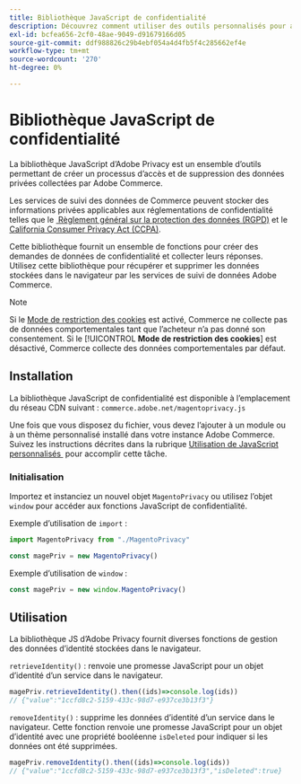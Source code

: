 ```yaml
---
title: Bibliothèque JavaScript de confidentialité
description: Découvrez comment utiliser des outils personnalisés pour accéder aux informations personnelles des clients collectées par Adobe Commerce et les supprimer.
exl-id: bcfea656-2cf0-48ae-9049-d91679166d05
source-git-commit: ddf988826c29b4ebf054a4d4fb5f4c285662ef4e
workflow-type: tm+mt
source-wordcount: '270'
ht-degree: 0%

---
```


<!-- TODO: Remove this topic and redirect to the adobe-privacy-javascript-library.md when the Adobe privacy library has been integrated with Commerce. -->

# Bibliothèque JavaScript de confidentialité

La bibliothèque JavaScript d’Adobe Privacy est un ensemble d’outils permettant de créer un processus d’accès et de suppression des données privées collectées par Adobe Commerce.

Les services de suivi des données de Commerce peuvent stocker des informations privées applicables aux réglementations de confidentialité telles que le [&#x200B; Règlement général sur la protection des données (RGPD)](gdpr.md) et le [California Consumer Privacy Act (CCPA)](ccpa.md).

Cette bibliothèque fournit un ensemble de fonctions pour créer des demandes de données de confidentialité et collecter leurs réponses. Utilisez cette bibliothèque pour récupérer et supprimer les données stockées dans le navigateur par les services de suivi de données Adobe Commerce.

>[!NOTE]
>
>Si le [Mode de restriction des cookies](https://experienceleague.adobe.com/docs/commerce-admin/start/compliance/privacy/compliance-cookie-law.html?lang=fr) est activé, Commerce ne collecte pas de données comportementales tant que l’acheteur n’a pas donné son consentement. Si le [!UICONTROL **Mode de restriction des cookies**] est désactivé, Commerce collecte des données comportementales par défaut.

## Installation

La bibliothèque JavaScript de confidentialité est disponible à l’emplacement du réseau CDN suivant : `commerce.adobe.net/magentoprivacy.js`

Une fois que vous disposez du fichier, vous devez l’ajouter à un module ou à un thème personnalisé installé dans votre instance Adobe Commerce. Suivez les instructions décrites dans la rubrique [&#x200B; Utilisation de JavaScript personnalisés &#x200B;](https://developer.adobe.com/commerce/frontend-core/javascript/custom/) pour accomplir cette tâche.

### Initialisation

Importez et instanciez un nouvel objet `MagentoPrivacy` ou utilisez l’objet `window` pour accéder aux fonctions JavaScript de confidentialité.

Exemple d’utilisation de `import` :

```js
import MagentoPrivacy from "./MagentoPrivacy"

const magePriv = new MagentoPrivacy()
```

Exemple d’utilisation de `window` :

```js
const magePriv = new window.MagentoPrivacy()
```

## Utilisation

La bibliothèque JS d’Adobe Privacy fournit diverses fonctions de gestion des données d’identité stockées dans le navigateur.

`retrieveIdentity()`
: renvoie une promesse JavaScript pour un objet d’identité d’un service dans le navigateur.

```js
magePriv.retrieveIdentity().then((ids)=>console.log(ids))
// {"value":"1ccfd8c2-5159-433c-98d7-e937ce3b13f3"}
```

`removeIdentity()`
: supprime les données d’identité d’un service dans le navigateur.
Cette fonction renvoie une promesse JavaScript pour un objet d’identité avec une propriété booléenne `isDeleted` pour indiquer si les données ont été supprimées.

```js
magePriv.removeIdentity().then((ids)=>console.log(ids))
// {"value":"1ccfd8c2-5159-433c-98d7-e937ce3b13f3","isDeleted":true}
```
